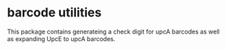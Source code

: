 # barcode utilities

This package contains generateing a check digit for upcA barcodes as well as expanding UpcE to upcA barcodes.